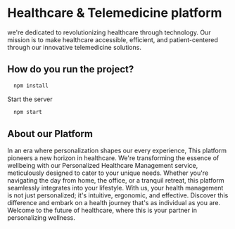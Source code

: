 # Healthcare & Telemedicine platform
we're dedicated to revolutionizing healthcare through technology. Our mission is to make healthcare accessible, efficient, and patient-centered through our innovative telemedicine solutions.

## **How ​​do you run the project?**

```bash
  npm install
```

Start the server

```bash
  npm start
```

## About our Platform
In an era where personalization shapes our every experience, This platform pioneers a new horizon in healthcare. We're transforming the essence of wellbeing with our Personalized Healthcare Management service, meticulously designed to cater to your unique needs. Whether you're navigating the day from home, the office, or a tranquil retreat, this platform seamlessly integrates into your lifestyle. With us, your health management is not just personalized; it's intuitive, ergonomic, and effective. Discover this difference and embark on a health journey that's as individual as you are. Welcome to the future of healthcare, where this is your partner in personalizing wellness.
